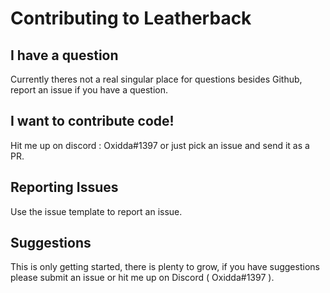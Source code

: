# Contributing to Leatherback

## I have a question
Currently theres not a real singular place for questions besides Github, report an issue if you have a question.

## I want to contribute code!
Hit me up on discord : Oxidda#1397 or just pick an issue and send it as a PR.

## Reporting Issues
Use the issue template to report an issue.

## Suggestions
This is only getting started, there is plenty to grow, if you have suggestions please submit an issue or hit me up on Discord ( Oxidda#1397 ).
